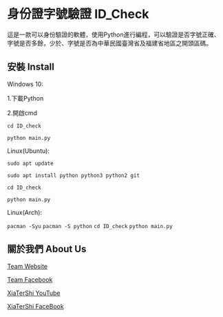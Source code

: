 # 身份證字號驗證 ID_Check

這是一款可以身份驗證的軟體，使用Python進行編程，可以驗證是否字號正確、字號是否多餘，少於、字號是否為中華民國臺灣省及福建省地區之開頭區碼。

## 安裝 Install

Windows 10:

1.下載Python

2.開啟cmd

``cd ID_check``

``python main.py``



Linux(Ubuntu):

``sudo apt update``

``sudo apt install python python3 python2 git ``

``cd ID_check``

``python main.py``

Linux(Arch):

``pacman -Syu``
``pacman -S python``
``cd ID_check``
``python main.py``

## 關於我們 About Us

[Team Website](www.tershi.ml)

[Team Facebook](https://www.facebook.com/shanling.team/)

[XiaTerShi YouTube](https://www.youtube.com/channel/UCPdpFDFOp3sPbZhRkaQVaQA)

[XiaTerShi FaceBook](https://www.facebook.com/Tershi25648/)
